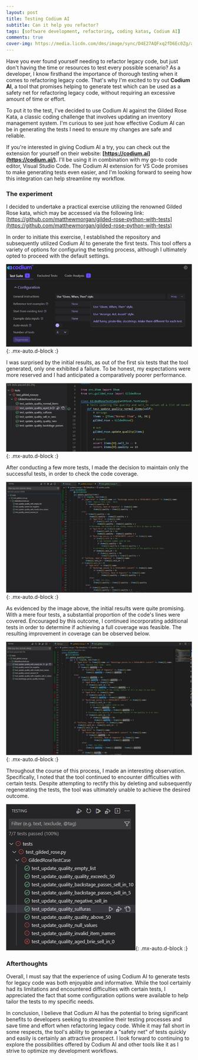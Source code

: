 ```yaml
---
layout: post
title: Testing Codium AI
subtitle: Can it help you refactor? 
tags: [software development, refactoring, coding katas, Codium AI]
comments: true
cover-img: https://media.licdn.com/dms/image/sync/D4E27AQFxq2fD6Ec0Zg/articleshare-shrink_800/0/1679536061167?e=1680562800&v=beta&t=-A26Cd8eOIVqN3CnD8eWqdlvPWHnSj9PiG0-1NAx0js
---
```


Have you ever found yourself needing to refactor legacy code, but just don't having the time or resources to test every possible scenario? As a developer, I know firsthand the importance of thorough testing when it comes to refactoring legacy code. That's why I'm excited to try out **Codium AI**, a tool that promises helping to generate test which can be used as a safety net for refactoring legacy code, without requiring an excessive amount of time or effort.

To put it to the test, I've decided to use Codium AI against the Gilded Rose Kata, a classic coding challenge that involves updating an inventory management system. I'm curious to see just how effective Codium AI can be in generating the tests I need to ensure my changes are safe and reliable.

If you're interested in giving Codium AI a try, you can check out the extension for yourself on their website: **[https://codium.ai](https://codium.ai/).** I'll be using it in combination with my go-to code editor, Visual Studio Code. The Codium AI extension for VS Code promises to make generating tests even easier, and I'm looking forward to seeing how this integration can help streamline my workflow.

### The experiment

I decided to undertake a practical exercise utilizing the renowned Gilded Rose kata, which may be accessed via the following link: [https://github.com/matthewmorgan/gilded-rose-python-with-tests](https://github.com/matthewmorgan/gilded-rose-python-with-tests) 

In order to initiate this exercise, I established the repository and subsequently utilized Codium AI to generate the first tests. This tool offers a variety of options for configuring the testing process, although I ultimately opted to proceed with the default settings.

![1](/assets/img/codium_ai/c1.JPG){: .mx-auto.d-block :}

I was surprised by the initial results, as out of the first six tests that the tool generated, only one exhibited a failure. To be honest, my expectations were more reserved and I had anticipated a comparatively poorer performance.

![2](/assets/img/codium_ai/c2.JPG){: .mx-auto.d-block :}

After conducting a few more tests, I made the decision to maintain only the successful tests, in order to check the code coverage.

![3](/assets/img/codium_ai/c3.JPG){: .mx-auto.d-block :}

As evidenced by the image above, the initial results were quite promising. With a mere four tests, a substantial proportion of the code's lines were covered. Encouraged by this outcome, I continued incorporating additional tests in order to determine if achieving a full coverage was feasible. The resulting improvement in coverage can be observed below.

![4](/assets/img/codium_ai/c4.JPG){: .mx-auto.d-block :}

Throughout the course of this process, I made an interesting observation. Specifically, I noted that the tool continued to encounter difficulties with certain tests. Despite attempting to rectify this by deleting and subsequently regenerating the tests, the tool was ultimately unable to achieve the desired outcome. 

![5](/assets/img/codium_ai/c5.JPG){: .mx-auto.d-block :}


### Afterthoughts 

Overall, I must say that the experience of using Codium AI to generate tests for legacy code was both enjoyable and informative. While the tool certainly had its limitations and encountered difficulties with certain tests, I appreciated the fact that some configuration options were available to help tailor the tests to my specific needs.

In conclusion, I believe that Codium AI has the potential to bring significant benefits to developers seeking to streamline their testing processes and save time and effort when refactoring legacy code. While it may fall short in some respects, the tool's ability to generate a "safety net" of tests quickly and easily is certainly an attractive prospect. I look forward to continuing to explore the possibilities offered by Codium AI and other tools like it as I strive to optimize my development workflows.